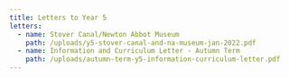 ```yaml
---
title: Letters to Year 5
letters:
  - name: Stover Canal/Newton Abbot Museum
    path: /uploads/y5-stover-canal-and-na-museum-jan-2022.pdf
  - name: Information and Curriculum Letter - Autumn Term
    path: /uploads/autumn-term-y5-information-curriculum-letter.pdf
---
```

